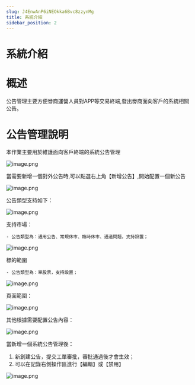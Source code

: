 ```yaml
---
slug: J4EnwAnP6iNEOkka6Bvc8zzynMg
title: 系統介紹
sidebar_position: 2
---
```



# 系統介紹


# 概述


公告管理主要方便劵商運營人員對APP等交易終端,發出劵商面向客戶的系統相關公告。


# 公告管理說明


本作業主要用於維護面向客戶終端的系統公告管理


![image.png](/assets/d04744090fcd61879ac0026fae04904a.png)


當需要新增一個對外公告時,可以點選右上角【新增公告】,開始配置一個新公告


![image.png](/assets/5341074003c9dd1cb0e63d2c93c91b8c.png)


公告類型支持如下：                                                                          


![image.png](/assets/9cacb3d27eb71cd5d6dabecac56bf1e5.png)


支持市場：

    - 公告類型為：通用公告、常規休市、臨時休市、通道問題，支持設置；

![image.png](/assets/e0278af1c253cc8ae9db9343f93a4f9b.png)


標的範圍

    - 公告類型為：單股票，支持設置；

![image.png](/assets/833a8aed381d00925fd87eddf9e59e8e.png)


頁面範圍：


![image.png](/assets/a21981aef462e48ef6409da2b9aece58.png)


其他根據需要配置公告內容：


![image.png](/assets/d2a89e68be6e457057390c9c2178bd48.png)


當新增一個系統公告管理後：

1. 新創建公告，提交工單審批，審批通過後才會生效；
2. 可以在記錄右側操作區進行【編輯】或【禁用】

![image.png](/assets/0206ffab53bd063c29f0a3d9f3508965.png)

